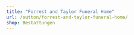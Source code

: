 ```yaml
---
title: "Forrest and Taylor Funeral Home"
url: /sutton/forrest-and-taylor-funeral-home/
shop: Bestattungen
---
```

